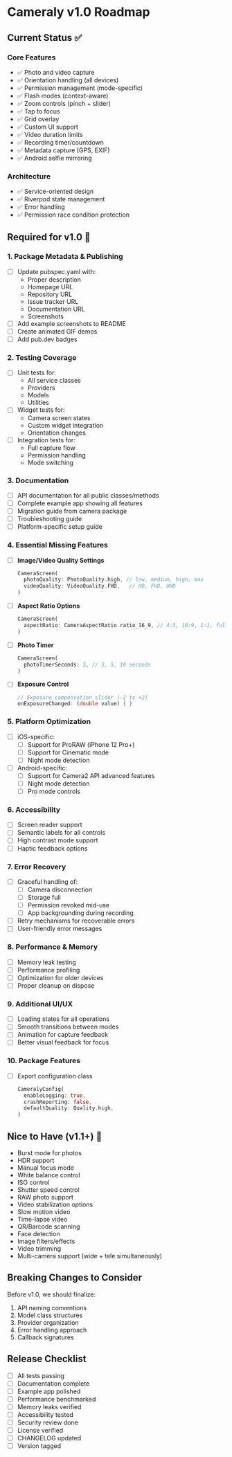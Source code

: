 # Cameraly v1.0 Roadmap

## Current Status ✅

### Core Features
- ✅ Photo and video capture
- ✅ Orientation handling (all devices)
- ✅ Permission management (mode-specific)
- ✅ Flash modes (context-aware)
- ✅ Zoom controls (pinch + slider)
- ✅ Tap to focus
- ✅ Grid overlay
- ✅ Custom UI support
- ✅ Video duration limits
- ✅ Recording timer/countdown
- ✅ Metadata capture (GPS, EXIF)
- ✅ Android selfie mirroring

### Architecture
- ✅ Service-oriented design
- ✅ Riverpod state management
- ✅ Error handling
- ✅ Permission race condition protection

## Required for v1.0 🚀

### 1. Package Metadata & Publishing
- [ ] Update pubspec.yaml with:
  - Proper description
  - Homepage URL
  - Repository URL
  - Issue tracker URL
  - Documentation URL
  - Screenshots
- [ ] Add example screenshots to README
- [ ] Create animated GIF demos
- [ ] Add pub.dev badges

### 2. Testing Coverage
- [ ] Unit tests for:
  - All service classes
  - Providers
  - Models
  - Utilities
- [ ] Widget tests for:
  - Camera screen states
  - Custom widget integration
  - Orientation changes
- [ ] Integration tests for:
  - Full capture flow
  - Permission handling
  - Mode switching

### 3. Documentation
- [ ] API documentation for all public classes/methods
- [ ] Complete example app showing all features
- [ ] Migration guide from camera package
- [ ] Troubleshooting guide
- [ ] Platform-specific setup guide

### 4. Essential Missing Features
- [ ] **Image/Video Quality Settings**
  ```dart
  CameraScreen(
    photoQuality: PhotoQuality.high, // low, medium, high, max
    videoQuality: VideoQuality.FHD,   // HD, FHD, UHD
  )
  ```

- [ ] **Aspect Ratio Options**
  ```dart
  CameraScreen(
    aspectRatio: CameraAspectRatio.ratio_16_9, // 4:3, 16:9, 1:1, full
  )
  ```

- [ ] **Photo Timer**
  ```dart
  CameraScreen(
    photoTimerSeconds: 3, // 3, 5, 10 seconds
  )
  ```

- [ ] **Exposure Control**
  ```dart
  // Exposure compensation slider (-2 to +2)
  onExposureChanged: (double value) { }
  ```

### 5. Platform Optimization
- [ ] iOS-specific:
  - [ ] Support for ProRAW (iPhone 12 Pro+)
  - [ ] Support for Cinematic mode
  - [ ] Night mode detection
- [ ] Android-specific:
  - [ ] Support for Camera2 API advanced features
  - [ ] Night mode detection
  - [ ] Pro mode controls

### 6. Accessibility
- [ ] Screen reader support
- [ ] Semantic labels for all controls
- [ ] High contrast mode support
- [ ] Haptic feedback options

### 7. Error Recovery
- [ ] Graceful handling of:
  - [ ] Camera disconnection
  - [ ] Storage full
  - [ ] Permission revoked mid-use
  - [ ] App backgrounding during recording
- [ ] Retry mechanisms for recoverable errors
- [ ] User-friendly error messages

### 8. Performance & Memory
- [ ] Memory leak testing
- [ ] Performance profiling
- [ ] Optimization for older devices
- [ ] Proper cleanup on dispose

### 9. Additional UI/UX
- [ ] Loading states for all operations
- [ ] Smooth transitions between modes
- [ ] Animation for capture feedback
- [ ] Better visual feedback for focus

### 10. Package Features
- [ ] Export configuration class
  ```dart
  CameralyConfig(
    enableLogging: true,
    crashReporting: false,
    defaultQuality: Quality.high,
  )
  ```

## Nice to Have (v1.1+) 🎯

- Burst mode for photos
- HDR support
- Manual focus mode
- White balance control
- ISO control
- Shutter speed control
- RAW photo support
- Video stabilization options
- Slow motion video
- Time-lapse video
- QR/Barcode scanning
- Face detection
- Image filters/effects
- Video trimming
- Multi-camera support (wide + tele simultaneously)

## Breaking Changes to Consider

Before v1.0, we should finalize:
1. API naming conventions
2. Model class structures
3. Provider organization
4. Error handling approach
5. Callback signatures

## Release Checklist

- [ ] All tests passing
- [ ] Documentation complete
- [ ] Example app polished
- [ ] Performance benchmarked
- [ ] Memory leaks verified
- [ ] Accessibility tested
- [ ] Security review done
- [ ] License verified
- [ ] CHANGELOG updated
- [ ] Version tagged